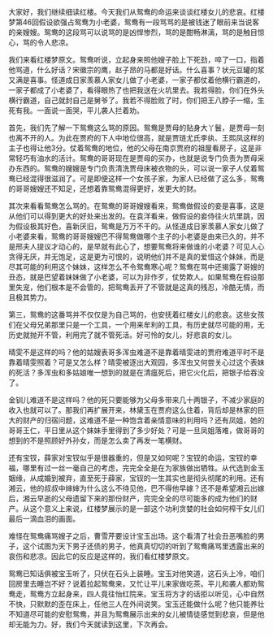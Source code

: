 
大家好，我们继续细读红楼。今天我们从鸳鸯的命运来谈谈红楼女儿的悲哀。红楼梦第46回假设欲强占鸳鸯为小老婆，鸳鸯有一段骂骂的是被钱迷了眼前来当说客的亲嫂嫂。鸳鸯的这段骂可以说骂的是凶悍惨烈，骂的是酣畅淋漓，骂的是触目惊心，骂的令人悲凉。

我们来看红楼梦原文。鸳鸯听说，立起身来照他嫂子脸上下死劲，啐了一口，指着他骂道，什么好话？宋徽宗的鹰，赵子昂的马都是好话。什么喜事？状元豆罐的浆又满是喜事。怪道成日家羡慕人家女儿做了小老婆，一家子都仗着他横行霸道的，一家子都成了小老婆了，看得眼热了也把我送在火坑里去。我若得脸，你们在外头横行霸道，自己就封自己是舅爷了。我若不得脸败了时，你们把王八脖子一缩，生死有我。一面说一面哭，平儿袭人拦着劝。

首先，我们先了解一下鸳鸯这么骂的原因。鸳鸯是贾母的贴身大丫鬟，是贾母一刻也离不开的人。为此在贾府的下人中地位很高，就是贾琏尤氏李纨、王熙凤这样的主子也得让他3分。仗着鸳鸯的地位，他的父母在南京贾府的祖屋看房子，这是非常轻巧有油水的活计。鸳鸯的哥哥现在是贾母的买办，也就是说专门负责为贾母采办东西的。鸳鸯的嫂嫂是专门负责清洗贾母床被衣物的头，可以说一家子人仗着鸳鸯已经混得很滋润了。可是即便这样一个女孩子家，为家人已经做了这么多，鸳鸯的哥哥嫂嫂还不知足，还想着靠鸳鸯混得更好，发更大的财。

其次来看看鸳鸯怎么骂的。在鸳鸯的哥哥嫂嫂看来，鸳鸯做假设的妾是喜事，这是从他们可以得到更大的好处来出发的。在袁洋看来，做假设的妾侍往火坑里跳，因为假设极其好色，喜新厌旧，鸳鸯是万万不干的。从怪道成日家羡慕人家女儿做了小老婆来看，鸳鸯的哥哥嫂嫂巴不得鸳鸯做哪个主子的小老婆是由来已久的，并不是邢夫人提议才动心的，是早就有此心了，想要鸳鸯将来做谁的小老婆？可见人心贪得无厌，并无饱足，这是更为可恨的，说明他们并不是真的爱惜这个妹妹，而是尽其可能的利用这个妹妹，这样怎么不令鸳鸯寒心呢？鸳鸯在骂中还揭露了哥嫂的丑态，就是巴望着妹妹做了小老婆，可以为非作歹，仗势欺人。如果鸳鸯在假设那里失宠，他们根本是不会管的，把鸳鸯丢开了不管就是这真的残忍，冷酷无情，而且极其势力。

第三，鸳鸯的这番骂并不仅仅是为自己骂的，也安抚着红楼女儿的悲哀。这些女孩们在父母兄弟那里只是一个工具，一个用来牟利的工具，有历史就尽可能的用，无历史就抛开不管，利用完了就不管死活。好可怜的女儿，好悲哀的女儿。

晴雯不是这样的吗？他的姑嫂表哥多浑虫难道不是靠着晴雯进的贾府难道平时不是靠着晴雯照着？可是又怎么样？晴雯被逐出大观园，多浑虫又何尝关心过这个表妹的死活？多浑虫和多姑娘唯一想到的就是在清瘟死后，把它火化后，把银子给吞没了。

金钏儿难道不是这样吗？他的死只要能够为父母多带来几十两银子，不减少家庭的收入也就可以了。那我们再扩展开来，林黛玉在贾府这么住着，背后却是林家的巨大的财产的归宿问题，这难道不是一种饱含着亲情意味的利用吗？还有凤姐，她的哥哥王仁，平日里从这个妹妹手里得到了多少好处？可是一旦凤姐落难，做哥哥的想到的不是照顾好外孙女，而是怎么卖了再发一笔横财。

还有宝钗，薛家对宝钗似乎是很器重的，但是又如何呢？宝钗的命运，宝钗的幸福，哪里有过一丝一毫自己的考虑，完完全全是在为家族做出牺牲。从代选到金玉姻缘，从成婚到被弃，直至死于薛家，宝钗的一生其实也是彻头彻尾的利用。还有湘云，他的叔叔中婶婶为什么这么不待见他，巴不得他早嫁？还不是希望湘云出嫁后，湘云早逝的父母遗留下来的那份财产，完完全全的尽可能多的成为他们的财产。从这个意义上来说，红楼梦展示的是一部这个功利贪婪的社会如何榨干女儿们最后一滴血泪的画面。

难怪在鸳鸯痛骂嫂子之后，曹雪芹要设计宝玉出场。这个看清了社会丑恶嘴脸的男子，这个试图为天下男子还债的男子，他真真切切的听到了鸳鸯痛骂里透露出来的哀伤和悲凉。因此它的反应是这样的，我们看红楼梦原文。

鸳鸯已知话俱被宝玉听了，只伏在石头上装睡。宝玉对他笑道，这石头上冷，咱们回房里去睡岂不好？说着拉起鸳鸯来，又忙让平儿来家做吃茶。平儿和袭人都劝鸳鸯走，鸳鸯方立起身来，四人竟往怡红院来。宝玉将方才的话拒以听见，心中自然不快，只默默的歪在床上，任他三人在外间说笑。宝玉还能做什么呢？他只能养壮不知道尽可能的安慰鸳鸯，并且为鸳鸯展示出来的女儿被情徒感觉到悲哀，但是他却无能为力。好，我们今天就读到这里，下次再会。


